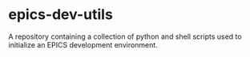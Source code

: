 # epics-dev-utils

A repository containing a collection of python and shell scripts used to initialize
an EPICS development environment.
